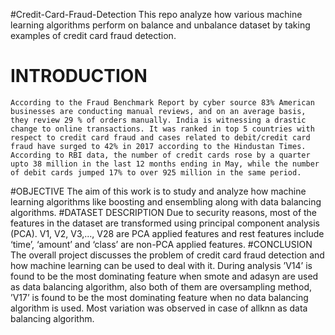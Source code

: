 #Credit-Card-Fraud-Detection 
    This repo analyze how various machine learning algorithms perform on balance and unbalance dataset by taking examples of credit card fraud detection.
# INTRODUCTION
    According to the Fraud Benchmark Report by cyber source 83% American businesses are conducting manual reviews, and on an average basis, they review 29 % of orders manually. India is witnessing a drastic change to online transactions. It was ranked in top 5 countries with respect to credit card fraud and cases related to debit/credit card fraud have surged to 42% in 2017 according to the Hindustan Times. According to RBI data, the number of credit cards rose by a quarter upto 38 million in the last 12 months ending in May, while the number of debit cards jumped 17% to over 925 million in the same period.
#OBJECTIVE
    The aim of this work is to study and analyze how machine learning algorithms like boosting and ensembling along with data balancing algorithms.
#DATASET DESCRIPTION
    Due to security reasons, most of the features in the dataset are transformed using principal component analysis (PCA). V1, V2, V3,..., V28 are PCA applied features and rest features include ‘time’, ‘amount’ and ‘class’ are non-PCA applied features.
#CONCLUSION
   The overall project discusses the problem of credit card fraud detection and how machine learning can be used to deal with it. During analysis ’V14’ is found to be the most dominating feature when smote and adasyn are used as data balancing algorithm, also both of them are oversampling method, ’V17’ is found to be the most dominating feature when no data balancing algorithm is used. Most variation was observed in case of allknn as data balancing algorithm.
